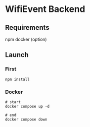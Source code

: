 # WifiEvent Backend

## Requirements
npm
docker (option)

## Launch

### First

```
npm install
```

### Docker

```
# start
docker compose up -d

# end
docker compose down
```